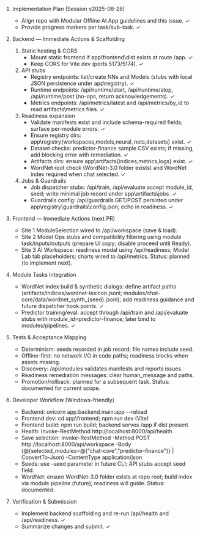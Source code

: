 1. Implementation Plan (Session v2025-08-28)
   - Align repo with Modular Offline AI App guidelines and this issue. ✓
   - Provide progress markers per task/sub-task. ✓

2. Backend — Immediate Actions & Scaffolding
   1) Static hosting & CORS
      - Mount static frontend if app\frontend\dist exists at route /app. ✓
      - Keep CORS for Vite dev (ports 5173/5174). ✓
   2) API stubs
      - Registry endpoints: list/create NNs and Models (stubs with local JSON persistence under app\registry). ✓
      - Runtime endpoints: /api/runtime/start, /api/runtime/stop, /api/runtime/post (no-ops, return acknowledgements). ✓
      - Metrics endpoints: /api/metrics/latest and /api/metrics/by_id to read artifacts\metrics files. ✓
   3) Readiness expansion
      - Validate manifests exist and include schema-required fields; surface per-module errors. ✓
      - Ensure registry dirs: app\registry\{workspaces,models,neural_nets,datasets} exist. ✓
      - Dataset checks: predictor-finance sample CSV exists; if missing, add blocking error with remediation. ✓
      - Artifacts dirs: ensure app\artifacts\{indices,metrics,logs} exist. ✓
      - WordNet root check (WordNet-3.0 folder exists) and WordNet index required when chat selected. ✓
   4) Jobs & Guardrails
      - Job dispatcher stubs: /api/train, /api/evaluate accept module_id, seed; write minimal job record under app\artifacts\jobs. ✓
      - Guardrails config: /api/guardrails GET/POST persisted under app\registry\guardrails\config.json; echo in readiness. ✓

3. Frontend — Immediate Actions (next PR)
   - Site 1 ModuleSelection wired to /api/workspace (save & load). 
   - Site 2 Model Ops stubs and compatibility filtering using module task/inputs/outputs (prepare UI copy; disable proceed until Ready). 
   - Site 3 AI Workspace: readiness modal using /api/readiness; Model Lab tab placeholders; charts wired to /api/metrics. 
   Status: planned (to implement next). 

4. Module Tasks Integration
   - WordNet index build & synthetic dialogs: define artifact paths (artifacts/indices/wordnet-lexicon.jsonl; modules/chat-core/data/wordnet_synth_{seed}.jsonl); add readiness guidance and future dispatcher hook points. ✓
   - Predictor training/eval: accept through /api/train and /api/evaluate stubs with module_id=predictor-finance; later bind to modules/pipelines. ✓

5. Tests & Acceptance Mapping
   - Determinism: seeds recorded in job record; file names include seed. 
   - Offline-first: no network I/O in code paths; readiness blocks when assets missing. 
   - Discovery: /api/modules validates manifests and reports issues. 
   - Readiness remediation messages: clear human_message and paths. 
   - Promotion/rollback: planned for a subsequent task. 
   Status: documented for current scope. 

6. Developer Workflow (Windows-friendly)
   - Backend: uvicorn app.backend.main:app --reload
   - Frontend dev: cd app\frontend; npm run dev (Vite)
   - Frontend build: npm run build; backend serves /app if dist present
   - Health: Invoke-RestMethod http://localhost:8000/api/health
   - Save selection: Invoke-RestMethod -Method POST http://localhost:8000/api/workspace -Body (@{selected_modules=@("chat-core","predictor-finance")} | ConvertTo-Json) -ContentType application/json
   - Seeds: use -seed parameter in future CLI; API stubs accept seed field.
   - WordNet: ensure WordNet-3.0 folder exists at repo root; build index via module pipeline (future); readiness will guide. 
   Status: documented. 

7. Verification & Submission
   - Implement backend scaffolding and re-run /api/health and /api/readiness. ✓
   - Summarize changes and submit. ✓